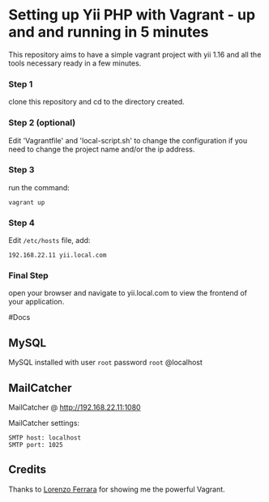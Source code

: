 # Setting up Yii PHP with Vagrant - up and and running in 5 minutes  

This repository aims to have a simple vagrant project with yii 1.16 and all the tools necessary ready in a few minutes. 

### Step 1

clone this repository and cd to the directory created.

### Step 2 (optional)

Edit 'Vagrantfile' and 'local-script.sh' to change the configuration if you need to change the project name and/or the ip address.

### Step 3

run the command:

	vagrant up

### Step 4

Edit `/etc/hosts` file, add:

    192.168.22.11 yii.local.com

### Final Step

open your browser and navigate to yii.local.com
to view the frontend of your application.


#Docs

## MySQL

MySQL installed with user `root` password `root` @localhost


## MailCatcher

MailCatcher @ http://192.168.22.11:1080

MailCatcher settings:

    SMTP host: localhost
    SMTP port: 1025


## Credits

Thanks to [Lorenzo Ferrara](https://github.com/lorenzoferrarajr) for showing me the powerful Vagrant.


